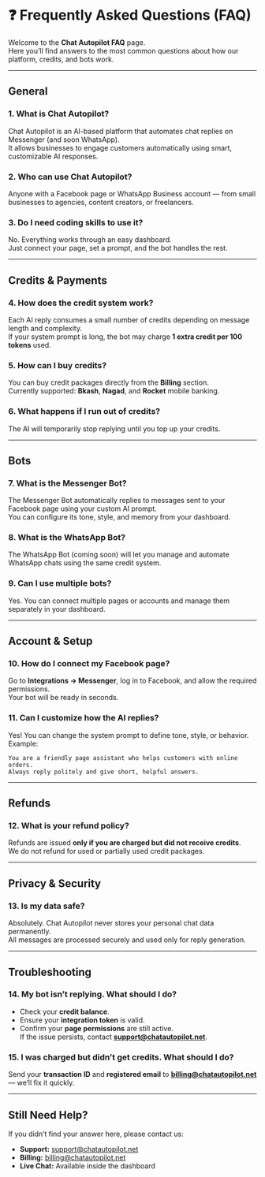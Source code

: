 # ❓ Frequently Asked Questions (FAQ)

Welcome to the **Chat Autopilot FAQ** page.  
Here you’ll find answers to the most common questions about how our platform, credits, and bots work.

---

## General

### 1. What is Chat Autopilot?
Chat Autopilot is an AI-based platform that automates chat replies on Messenger (and soon WhatsApp).  
It allows businesses to engage customers automatically using smart, customizable AI responses.

### 2. Who can use Chat Autopilot?
Anyone with a Facebook page or WhatsApp Business account — from small businesses to agencies, content creators, or freelancers.

### 3. Do I need coding skills to use it?
No. Everything works through an easy dashboard.  
Just connect your page, set a prompt, and the bot handles the rest.

---

## Credits & Payments

### 4. How does the credit system work?
Each AI reply consumes a small number of credits depending on message length and complexity.  
If your system prompt is long, the bot may charge **1 extra credit per 100 tokens** used.

### 5. How can I buy credits?
You can buy credit packages directly from the **Billing** section.  
Currently supported: **Bkash**, **Nagad**, and **Rocket** mobile banking.

### 6. What happens if I run out of credits?
The AI will temporarily stop replying until you top up your credits.

---

## Bots

### 7. What is the Messenger Bot?
The Messenger Bot automatically replies to messages sent to your Facebook page using your custom AI prompt.  
You can configure its tone, style, and memory from your dashboard.

### 8. What is the WhatsApp Bot?
The WhatsApp Bot (coming soon) will let you manage and automate WhatsApp chats using the same credit system.

### 9. Can I use multiple bots?
Yes. You can connect multiple pages or accounts and manage them separately in your dashboard.

---

## Account & Setup

### 10. How do I connect my Facebook page?
Go to **Integrations → Messenger**, log in to Facebook, and allow the required permissions.  
Your bot will be ready in seconds.

### 11. Can I customize how the AI replies?
Yes! You can change the system prompt to define tone, style, or behavior.  
Example:
```
You are a friendly page assistant who helps customers with online orders.
Always reply politely and give short, helpful answers.
```


---

## Refunds

### 12. What is your refund policy?
Refunds are issued **only if you are charged but did not receive credits**.  
We do not refund for used or partially used credit packages.

---

## Privacy & Security

### 13. Is my data safe?
Absolutely. Chat Autopilot never stores your personal chat data permanently.  
All messages are processed securely and used only for reply generation.

---

## Troubleshooting

### 14. My bot isn’t replying. What should I do?
- Check your **credit balance**.  
- Ensure your **integration token** is valid.  
- Confirm your **page permissions** are still active.  
If the issue persists, contact **support@chatautopilot.net**.

### 15. I was charged but didn’t get credits. What should I do?
Send your **transaction ID** and **registered email** to   **billing@chatautopilot.net** — we’ll fix it quickly.

---

## Still Need Help?

If you didn’t find your answer here, please contact us:

- **Support:** support@chatautopilot.net
- **Billing:** billing@chatautopilot.net  
- **Live Chat:** Available inside the dashboard